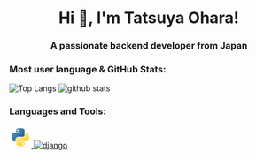 <h1 align="center">Hi 👋, I'm Tatsuya Ohara!</h1>
<h3 align="center">A passionate backend developer from Japan</h3>
<h3 align="left">Most user language & GitHub Stats:</h3>
<p align="left"> 
  <img alt="Top Langs" height="150px" src="https://github-readme-stats.vercel.app/api/top-langs/?username=tohara220&layout=compact&show_icons=true&theme=graywhite" />
  <img alt="github stats" height="150px" src="https://github-readme-stats.vercel.app/api?username=tohara220&show_icons=ture&theme=graywhite" />
</p>
<h3 align="left">Languages and Tools:</h3>
<p align="left">
  <a href="https://www.python.org" target="_blank" rel="noreferrer">
    <img src="https://raw.githubusercontent.com/devicons/devicon/master/icons/python/python-original.svg" alt="python" width="40" height="40"/>
  </a>
  <a href="https://www.djangoproject.com/" target="_blank" rel="noreferrer">
    <img src="https://cdn.worldvectorlogo.com/logos/django.svg" alt="django" width="40" height="40"/>
  </a>
</p>
